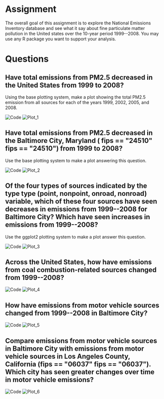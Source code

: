 # Assignment 

The overall goal of this assignment is to explore the National Emissions Inventory database and see what it say about fine particulate matter pollution in the United states over the 10-year period 1999--2008. You may use any R package you want to support your analysis.

# Questions

## Have total emissions from PM2.5 decreased in the United States from 1999 to 2008? 
Using the base plotting system, make a plot showing the total PM2.5 emission from all sources for each of the years 1999, 2002, 2005, and 2008.

![Code](plot_1.R)
![Plot_1](plot_1.PNG)

## Have total emissions from PM2.5 decreased in the Baltimore City, Maryland ( fips == "24510" fips == "24510") from 1999 to 2008? 
Use the base plotting system to make a plot answering this question.

![Code](plot_2.R)
![Plot_2](plot_2.PNG)

## Of the four types of sources indicated by the type type (point, nonpoint, onroad, nonroad) variable, which of these four sources have seen decreases in emissions from 1999--2008 for Baltimore City? Which have seen increases in emissions from 1999--2008? 
Use the ggplot2 plotting system to make a plot answer this question.

![Code](plot_3.R)
![Plot_3](plot_3.PNG)

## Across the United States, how have emissions from coal combustion-related sources changed from 1999--2008?

![Code](plot_4.R)
![Plot_4](plot_4.PNG)

## How have emissions from motor vehicle sources changed from 1999--2008 in Baltimore City?

![Code](plot_5.R)
![Plot_5](plot_5.PNG)

## Compare emissions from motor vehicle sources in Baltimore City with emissions from motor vehicle sources in Los Angeles County, California (fips == "06037" fips == "06037"). Which city has seen greater changes over time in motor vehicle emissions?

![Code](plot_6.R)
![Plot_6](plot_6.PNG)